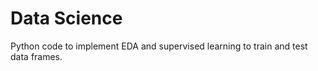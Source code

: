 # Data Science

Python code to implement EDA and supervised learning to train and test data frames.

